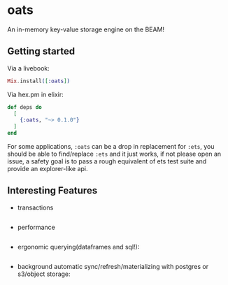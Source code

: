 # oats

An in-memory key-value storage engine on the BEAM!

## Getting started

Via a livebook:
```elixir
Mix.install([:oats])
```

Via hex.pm in elixir:
```elixir
def deps do
  [
    {:oats, "~> 0.1.0"}
  ]
end
```

For some applications, `:oats` can be a drop in replacement for `:ets`, you should be able to find/replace `:ets` and it just works, if not please open an issue, a safety goal is to pass a rough equivalent of ets test suite and provide an explorer-like api.

## Interesting Features
- transactions
```
```

- performance
```
```

- ergonomic querying(dataframes and sql!):
```
```

- background automatic sync/refresh/materializing with postgres or s3/object storage:
```
```
